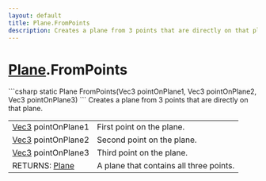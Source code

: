 ```yaml
---
layout: default
title: Plane.FromPoints
description: Creates a plane from 3 points that are directly on that plane.
---
```

# [Plane]({{site.url}}/Pages/Reference/Plane.html).FromPoints

<div class='signature' markdown='1'>
```csharp
static Plane FromPoints(Vec3 pointOnPlane1, Vec3 pointOnPlane2, Vec3 pointOnPlane3)
```
Creates a plane from 3 points that are directly on that
plane.
</div>

|  |  |
|--|--|
|[Vec3]({{site.url}}/Pages/Reference/Vec3.html) pointOnPlane1|First point on the plane.|
|[Vec3]({{site.url}}/Pages/Reference/Vec3.html) pointOnPlane2|Second point on the plane.|
|[Vec3]({{site.url}}/Pages/Reference/Vec3.html) pointOnPlane3|Third point on the plane.|
|RETURNS: [Plane]({{site.url}}/Pages/Reference/Plane.html)|A plane that contains all three points.|




